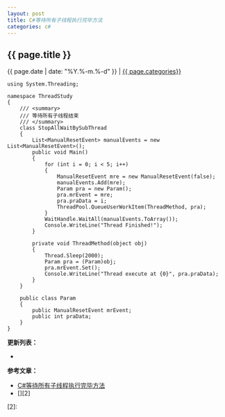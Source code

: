 ```yaml
---
layout: post
title: C#等待所有子线程执行完毕方法
categories: c#
---
```


## {{ page.title }}

{{ page.date | date: "%Y.%-m.%-d" }} | <a href="/archive#{{ page.categories }}">{{ page.categories}}</a>


```
using System.Threading;

namespace ThreadStudy
{
    /// <summary>
    /// 等待所有子线程结束
    /// </summary>
    class StopAllWaitBySubThread
    {
        List<ManualResetEvent> manualEvents = new List<ManualResetEvent>();
        public void Main()
        {
            for (int i = 0; i < 5; i++)
            {
                ManualResetEvent mre = new ManualResetEvent(false);
                manualEvents.Add(mre);
                Param pra = new Param();
                pra.mrEvent = mre;
                pra.praData = i;
                ThreadPool.QueueUserWorkItem(ThreadMethod, pra);
            }
            WaitHandle.WaitAll(manualEvents.ToArray());
            Console.WriteLine("Thread Finished!");
        }

        private void ThreadMethod(object obj)
        {
            Thread.Sleep(2000);
            Param pra = (Param)obj;
            pra.mrEvent.Set();
            Console.WriteLine("Thread execute at {0}", pra.praData);
        }
    }

    public class Param
    {
        public ManualResetEvent mrEvent;
        public int praData;
    }
}
```

**更新列表：**

*



**参考文章：**

* [C#等待所有子线程执行完毕方法][1]
* [][2]

[1]: https://my.oschina.net/sevenhdu/blog/282562
[2]: 